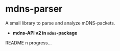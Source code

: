 # mdns-parser
 A small library to parse and analyze mDNS-packets.

* **mdns-API v2 in `mdns`-package**

README n progress...